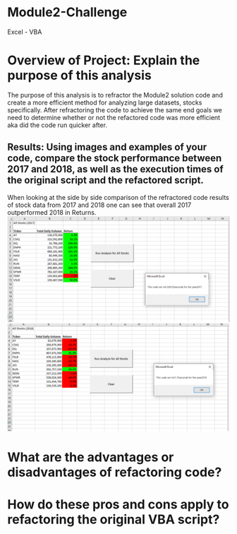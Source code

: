 # Module2-Challenge
Excel - VBA

# Overview of Project: Explain the purpose of this analysis
The purpose of this analysis is to refractor the Module2 solution code and create a more efficient method for analyzing large datasets, stocks specifically. After refractoring the code to achieve the same end goals we need to determine whether or not the refactored code was more efficient aka did the code run quicker after. 

## Results: Using images and examples of your code, compare the stock performance between 2017 and 2018, as well as the execution times of the original script and the refactored script.
When looking at the side by side comparison of the refractored code results of stock data from 2017 and 2018 one can see that overall 2017 outperformed 2018 in Returns.  
![](VBA_Challenge_2017.PNG)
![](VBA_Challenge_2018.PNG)

# What are the advantages or disadvantages of refactoring code?

# How do these pros and cons apply to refactoring the original VBA script?
